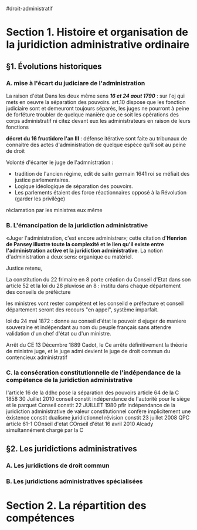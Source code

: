 #droit-administratif 
# Section 1.  Histoire et organisation de la juridiction administrative ordinaire 
## §1. Évolutions historiques
### A. mise à l'écart du judiciare de l'administration
La raison d'état
Dans les deux même sens
***16 et 24 aout 1790*** : sur l'oj qui mets en oeuvre la séparation des pouvoirs.
art.10 dispose que les fonction judiciaire sont et demeuront toujours séparés, les juges ne pourront à peine de forféture troubler de quelque manière que ce soit les opérations des corps administratif ni citez devant eux les administrateurs en raison de leurs fonctions

**décret du 16 fructidore l'an III** : défense itérative sont faite au tribunaux de connaitre des actes d'administration de quelque espèce qu'il soit au peine de droit

Volonté d'écarter le juge de l'admnistration : 
- tradition de l'ancien régime, edit de saitn germain 1641 roi se méfiait des justice parlementaires.  
- Logique idéologique de séparation des pouvoirs.
- Les parlements étaient des force réactionnaires opposé à la Révolution (garder les privilège)

réclamation par les ministres eux même

### B. L'émancipation de la juridiction administrative
«Juger l'administration, c'est encore administrer»; cette citation d'**Henrion de Pansey illustre toute la complexité et le lien qu'il existe entre l'administration active et la juridiction administrative**. La notion d'administration a deux sens: organique ou matériel.

Justice retenu, 

La constitution du 22 frimaire en 8 porte création du Conseil d'Etat dans son article 52 et la loi du 28 pluviose an 8 : institu dans chaque département des conseils de préfécture

les ministres vont rester compétent et les conseild e préfecture et conseil département seront des recours "en appel", système imparfait.

loi du 24 mai 1872 : donne au conseil d'état le pouvoir d ejuger de maniere souveraine et indépendant au nom du peuple français sans attendre validation d'un chef d'état ou d'un ministre.

Arrêt du CE 13 Décembre 1889 Cadot, le Ce arrête définitivement la théorie de ministre juge, et le juge admi devient le juge de droit commun du contencieux administratif

### C. la consécration constitutionnelle de l'indépendance de la compétence de la juridiction administrative

l'article 16 de la ddhc pose la séparation des pouvoirs
article 64 de la C 1858
30 Juillet 2010 conseil constit indépendance de l'autorité pour le siège et le parquet
Conseil constit 22 JUILLET 1980 pflr indépendance de la juridiction administrative de valeur constitutionnel confère implicitement une éxistence constit dualisme juridictionnel
révision constit 23 juillet 2008 QPC article 61-1 COnseil d'etat 
COnseil d'état 16 avril 2010 Alcady simultannément chargé par la C 

## §2. Les juridictions administratives
### A. Les juridictions de droit commun
### B. Les juridictions administratives spécialisées

# Section 2. La répartition des compétences
